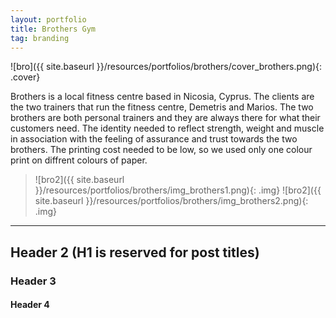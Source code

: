 ```yaml
---
layout: portfolio
title: Brothers Gym
tag: branding
---
```

![bro]({{ site.baseurl }}/resources/portfolios/brothers/cover_brothers.png){: .cover}

Brothers is a local fitness centre based in Nicosia, Cyprus. The clients are the two trainers that run the fitness
centre, Demetris and Marios. The two brothers are both personal trainers and they are always there for what their
customers need. The identity needed to reflect strength, weight and muscle in association with the feeling of assurance
and trust towards the two brothers. The printing cost needed to be low, so we used only one colour print on diffrent
colours of paper.

>![bro2]({{ site.baseurl }}/resources/portfolios/brothers/img_brothers1.png){: .img}
 ![bro2]({{ site.baseurl }}/resources/portfolios/brothers/img_brothers2.png){: .img}

----

## Header 2 (H1 is reserved for post titles)

### Header 3

#### Header 4